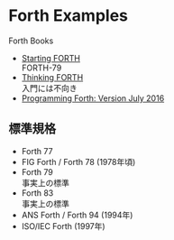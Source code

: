 # Forth Examples

Forth Books

- [Starting FORTH](https://1scyem2bunjw1ghzsf1cjwwn-wpengine.netdna-ssl.com/wp-content/uploads/2018/01/Starting-FORTH.pdf)<br>FORTH-79
- [Thinking FORTH](https://1scyem2bunjw1ghzsf1cjwwn-wpengine.netdna-ssl.com/wp-content/uploads/2018/11/thinking-forth-color.pdf)<br>入門には不向き
- [Programming Forth: Version July 2016](https://www.amazon.co.jp/gp/product/B01JIWVB5S/ref=oh_aui_d_asin_title_o00_)

## 標準規格

- Forth 77
- FIG Forth / Forth 78 (1978年頃)
- Forth 79<br>事実上の標準
- Forth 83<br>事実上の標準
- ANS Forth / Forth 94 (1994年)
- ISO/IEC Forth (1997年)
